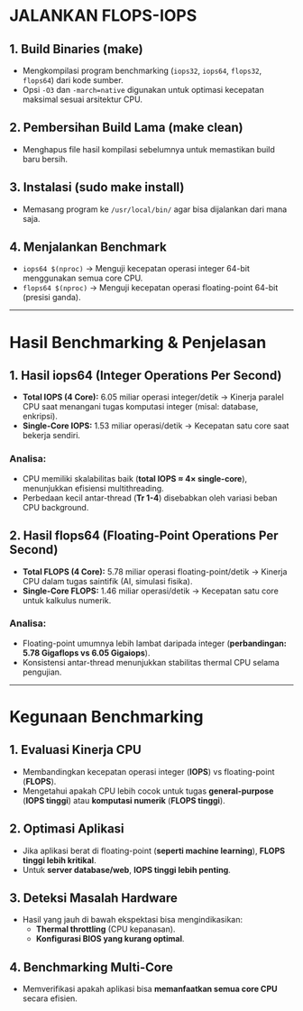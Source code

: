 # JALANKAN FLOPS-IOPS

## 1. Build Binaries (make)
- Mengkompilasi program benchmarking (`iops32`, `iops64`, `flops32`, `flops64`) dari kode sumber.
- Opsi `-O3` dan `-march=native` digunakan untuk optimasi kecepatan maksimal sesuai arsitektur CPU.

## 2. Pembersihan Build Lama (make clean)
- Menghapus file hasil kompilasi sebelumnya untuk memastikan build baru bersih.

## 3. Instalasi (sudo make install)
- Memasang program ke `/usr/local/bin/` agar bisa dijalankan dari mana saja.

## 4. Menjalankan Benchmark
- `iops64 $(nproc)` → Menguji kecepatan operasi integer 64-bit menggunakan semua core CPU.
- `flops64 $(nproc)` → Menguji kecepatan operasi floating-point 64-bit (presisi ganda).

---

# Hasil Benchmarking & Penjelasan

## 1. Hasil iops64 (Integer Operations Per Second)

- **Total IOPS (4 Core):** 6.05 miliar operasi integer/detik → Kinerja paralel CPU saat menangani tugas komputasi integer (misal: database, enkripsi).
- **Single-Core IOPS:** 1.53 miliar operasi/detik → Kecepatan satu core saat bekerja sendiri.

### Analisa:
- CPU memiliki skalabilitas baik (**total IOPS ≈ 4× single-core**), menunjukkan efisiensi multithreading.
- Perbedaan kecil antar-thread (**Tr 1-4**) disebabkan oleh variasi beban CPU background.

## 2. Hasil flops64 (Floating-Point Operations Per Second)

- **Total FLOPS (4 Core):** 5.78 miliar operasi floating-point/detik → Kinerja CPU dalam tugas saintifik (AI, simulasi fisika).
- **Single-Core FLOPS:** 1.46 miliar operasi/detik → Kecepatan satu core untuk kalkulus numerik.

### Analisa:
- Floating-point umumnya lebih lambat daripada integer (**perbandingan: 5.78 Gigaflops vs 6.05 Gigaiops**).
- Konsistensi antar-thread menunjukkan stabilitas thermal CPU selama pengujian.

---

# Kegunaan Benchmarking

## 1. Evaluasi Kinerja CPU
- Membandingkan kecepatan operasi integer (**IOPS**) vs floating-point (**FLOPS**).
- Mengetahui apakah CPU lebih cocok untuk tugas **general-purpose** (**IOPS tinggi**) atau **komputasi numerik** (**FLOPS tinggi**).

## 2. Optimasi Aplikasi
- Jika aplikasi berat di floating-point (**seperti machine learning**), **FLOPS tinggi lebih kritikal**.
- Untuk **server database/web**, **IOPS tinggi lebih penting**.

## 3. Deteksi Masalah Hardware
- Hasil yang jauh di bawah ekspektasi bisa mengindikasikan:
  - **Thermal throttling** (CPU kepanasan).
  - **Konfigurasi BIOS yang kurang optimal**.

## 4. Benchmarking Multi-Core
- Memverifikasi apakah aplikasi bisa **memanfaatkan semua core CPU** secara efisien.

